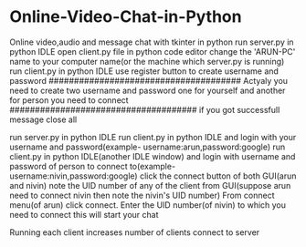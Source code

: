 # Online-Video-Chat-in-Python
Online video,audio and message chat with tkinter in python
run server.py in python IDLE
open client.py file in python code editor
change the 'ARUN-PC' name to your computer name(or the machine which server.py is running)
run client.py in python IDLE
use register button to create username and password
######################################
Actyaly you need to create two username and password
one for yourself and another for person you need to connect
#####################################
if you got successfull message close all

run server.py in python IDLE
run client.py in python IDLE and login with your username and password(example- username:arun,password:google)
run client.py in python IDLE(another IDLE window) and login with username and password of person to connect to(example- username:nivin,password:google)
click the connect button of both GUI(arun and nivin)
note the UID number of any of the client from GUI(suppose arun need to connect nivin then note the nivin's UID number)
From connect menu(of arun) click connect.
Enter the UID number(of nivin) to which you need to connect
this will start your chat

Running each client increases number of clients connect to server

